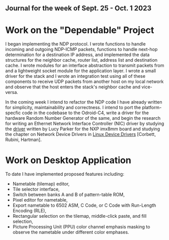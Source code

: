## Journal for the week of Sept. 25 - Oct. 1 2023
# Work on the "Dependable" Project
I began implementing the NDP protocol. I wrote functions to handle incoming and outgoing NDP-ICMP packets, functions to handle next-hop determination for a destination IP address, and implemented the data structures for the neighbor cache, router list, address list and destination cache. I wrote modules for an interface abstraction to transmit packets from and a lightweight socket module for the application layer. I wrote a small driver for the stack and I wrote an integration test using all of these components to receive UDP packets from another host on my local network and observe that the host enters the stack's neighbor cache and vice-versa.

In the coming week I intend to refactor the NDP code I have already written for simplicity, maintainability and correctness. I intend to port the platform-specfic code in the codebase to the Odroid-C4, write a driver for the hardware Random Number Generator of the same, and begin the research for writing an Ethernet Network Interface Controller (NIC) driver by studying the [driver](https://github.com/lucypa/sDDF) written by Lucy Parker for the NXP imx8mm board and studying the chapter on Network Device Drivers in [Linux Device Drivers](https://static.lwn.net/images/pdf/LDD3/ch17.pdf) [Corbett, Rubini, Hartman].

# Work on Desktop Application
To date I have implemented proposed features including:
- Nametable (tilemap) editor,
- Tile selector interface,
- Switch between banks A and B of pattern-table ROM,
- Pixel editor for nametable,
- Export nametable to 6502 ASM, C Code, or C Code with Run-Length Encoding (RLE),
- Rectangular selection on the tilemap, middle-click paste, and fill selection,
- Picture Processing Unit (PPU) color channel emphasis masking to observe the nametable under different color emphases.
